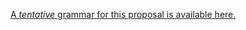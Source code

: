 [A *tentative* grammar for this proposal is available here.](https://tc39.github.io/proposal-types-as-comments/grammar.html)
